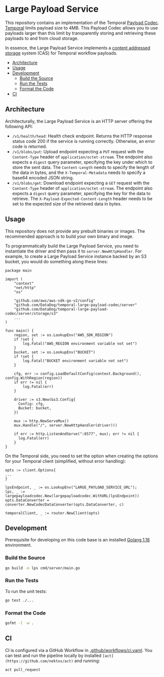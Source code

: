 # Large Payload Service

This repository contains an implementation of the Temporal [Payload Codec](https://docs.temporal.io/concepts/what-is-a-data-converter/#payload-codecs).
[Temporal](https://temporal.io/) limits payload size to 4MB.
This Payload Codec allows you to use payloads larger than this limit by transparently storing and retrieving these payloads to and from cloud storage.

In essence, the Large Payload Service implements a [content addressed storage](https://en.wikipedia.org/wiki/Content-addressable_storage) system (CAS) for Temporal workflow payloads.

<!-- toc -->

- [Architecture](#architecture)
- [Usage](#usage)
- [Development](#development)
  * [Build the Source](#build-the-source)
  * [Run the Tests](#run-the-tests)
  * [Format the Code](#format-the-code)
- [CI](#ci)

<!-- tocstop -->

## Architecture

Architecturally, the Large Payload Service is an HTTP server offering the following API:

- `/v1/health/head`: Health check endpoint. Returns the HTTP response status code 200 if the service is running correctly. Otherwise, an error code is returned.
- `/v1/blobs/put`: Upload endpoint expecting a `PUT` request with the `Content-Type` header of `application/octet-stream`.
The endpoint also expects a `digest` query parameter, specifying the key under which to store the sent data.
The `Content-Length` needs to specify the length of the data in bytes, and the `X-Temporal-Metadata` needs to specify a base64 encoded JSON string.
- `/v1/blobs/get`: Download endpoint expecting a `GET` request with the `Content-Type` header of `application/octet-stream`.
The endpoint also expects a `digest` query parameter, specifying the key for the data to retrieve.
The `X-Payload-Expected-Content-Length` header needs to be set to the expected size of the retrieved data in bytes.

## Usage

This repository does not provide any prebuilt binaries or images.
The recommended approach is to build your own binary and image.

To programmatically build the Large Payload Service, you need to instantiate the driver and then pass it to `server.NewHttpHandler`.
For example, to create a Large Payload Service instance backed by an S3 bucket, you would do something along these lines:

```golang
package main

import (
    "context"
    "net/http"
    "os"

    "github.com/aws/aws-sdk-go-v2/config"
    "github.com/DataDog/temporal-large-payload-codec/server"
    "github.com/DataDog/temporal-large-payload-codec/server/storage/s3"
    ...
)

func main() {
    region, set := os.LookupEnv("AWS_SDK_REGION")
    if !set {
        log.Fatal("AWS_REGION environment variable not set")
    }
    bucket, set := os.LookupEnv("BUCKET")
    if !set {
        log.Fatal("BUCKET environment variable not set")
    }

    cfg, err := config.LoadDefaultConfig(context.Background(), config.WithRegion(region))
    if err != nil {
        log.Fatal(err)
    }

    driver := s3.New(&s3.Config{
      Config: cfg,
      Bucket: bucket,
    })

    mux := http.NewServeMux()
    mux.Handle("/", server.NewHttpHandler(driver)))

    if err := http.ListenAndServe(":8577", mux); err != nil {
      log.Fatal(err)
    }
}
```

On the Temporal side, you need to set the option when creating the options for your Temporal client (simplified, without error handling):

```golang
opts := client.Options{
...
}

lpsEndpoint, _ := os.LookupEnv("LARGE_PAYLOAD_SERVICE_URL");
lpc, _ := largepayloadcodec.New(largepayloadcodec.WithURL(lpsEndpoint))
opts.DataConverter = converter.NewCodecDataConverter(opts.DataConverter, c)

temporalClient, _ := router.NewClient(opts)
```

## Development

Prerequisite for developing on this code base is an installed [Golang 1.18](https://go.dev/doc/install) environment.

### Build the Source

```sh
go build -o lps cmd/server/main.go
```

### Run the Tests

To run the unit tests:

```sh
go test ./...
```

### Format the Code

```sh
gofmt -l -w .
```

## CI

CI is configured via a GitHub Workflow in [.github/workflows/ci.yaml](.github/workflows/ci.yaml).
You can test and run the pipeline locally by installed `[act](https://github.com/nektos/act)` and running:

```shell
act pull_request
```
